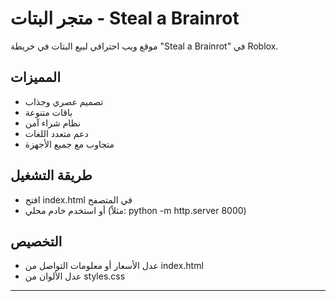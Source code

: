 # متجر البتات - Steal a Brainrot

موقع ويب احترافي لبيع البتات في خريطة "Steal a Brainrot" في Roblox.

## المميزات
- تصميم عصري وجذاب
- باقات متنوعة
- نظام شراء آمن
- دعم متعدد اللغات
- متجاوب مع جميع الأجهزة

## طريقة التشغيل
- افتح index.html في المتصفح
- أو استخدم خادم محلي (مثلاً: python -m http.server 8000)

## التخصيص
- عدل الأسعار أو معلومات التواصل من index.html
- عدل الألوان من styles.css

---